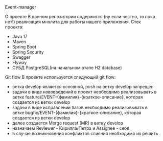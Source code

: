 Event-manager 

О проекте
В данном репозитории содержится (ну если честно, то пока нет!) реализация мнолита для работы нашего приложения.
Стек проекта:
 - Java 17
 - Maven
 - Spring Boot
 - Spring Security
 - Swagger
 - Flyway
 - СУБД PostgreSQL(на начальном этапе H2 database)

Git flow
В проекте используется следующий git flow:

 - ветка develop является основной, push на ветку  develop запрещен
 - задачи в виде нововведений в проект необходимо реализовывать в ветке feature/EVENT-{фамилия}-{краткое-описание}, которая создается из ветки develop
 - задачи в виде исправлений багов необходимо реализовывать в ветке bugfix/EVENT-{фамилия}-{краткое-описание}, которая создается из ветки develop
 - далее создается Merge request (MR) в ветку develop
 - назначаем Reviewer - Кирилла/Петра и Assignee - себя
 - в случае возникновения конфликтов cлияния необходимо их решить
